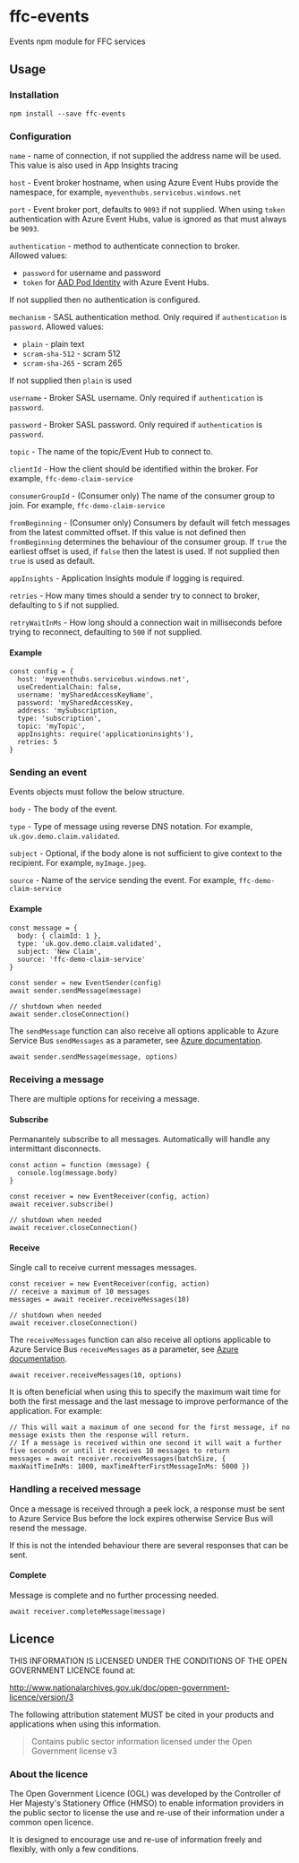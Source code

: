 # ffc-events

Events npm module for FFC services

## Usage

### Installation

```
npm install --save ffc-events
```

### Configuration

`name` - name of connection, if not supplied the address name will be used.  This value is also used in App Insights tracing

`host` - Event broker hostname, when using Azure Event Hubs provide the namespace, for example, `myeventhubs.servicebus.windows.net`

`port` - Event broker port, defaults to `9093` if not supplied.  When using `token` authentication with Azure Event Hubs, value is ignored as that must always be `9093`.

`authentication` - method to authenticate connection to broker.  
Allowed values: 
- `password` for username and password
- `token` for [AAD Pod Identity](https://github.com/Azure/aad-pod-identity) with Azure Event Hubs.  

If not supplied then no authentication is configured.

`mechanism` - SASL authentication method.  Only required if `authentication` is `password`.
Allowed values:
- `plain` - plain text
- `scram-sha-512` - scram 512
- `scram-sha-265` - scram 265

If not supplied then `plain` is used

`username` - Broker SASL username.  Only required if `authentication` is `password`.

`password` - Broker SASL password.  Only required if `authentication` is `password`.

`topic` - The name of the topic/Event Hub to connect to.

`clientId` - How the client should be identified within the broker.  For example, `ffc-demo-claim-service`

`consumerGroupId` - (Consumer only) The name of the consumer group to join.  For example, `ffc-demo-claim-service`

`fromBeginning` - (Consumer only) Consumers by default will fetch messages from the latest committed offset.  If this value is not defined then `fromBeginning` determines the behaviour of the consumer group.  If `true` the earliest offset is used, if `false` then the latest is used.  If not supplied then `true` is used as default.

`appInsights` - Application Insights module if logging is required.

`retries` - How many times should a sender try to connect to broker, defaulting to `5` if not supplied.  

`retryWaitInMs` - How long should a connection wait in milliseconds before trying to reconnect, defaulting to `500` if not supplied.

#### Example

```
const config = {
  host: 'myeventhubs.servicebus.windows.net',
  useCredentialChain: false,
  username: 'mySharedAccessKeyName',
  password: 'mySharedAccessKey,
  address: 'mySubscription,
  type: 'subscription',
  topic: 'myTopic',
  appInsights: require('applicationinsights'),
  retries: 5
}
```

### Sending an event

Events objects must follow the below structure.

`body` - The body of the event.

`type` - Type of message using reverse DNS notation. For example, `uk.gov.demo.claim.validated`.

`subject` - Optional, if the body alone is not sufficient to give context to the recipient.  For example, `myImage.jpeg`.

`source` - Name of the service sending the event.  For example, `ffc-demo-claim-service`


#### Example

```
const message = {
  body: { claimId: 1 },
  type: 'uk.gov.demo.claim.validated',
  subject: 'New Claim',
  source: 'ffc-demo-claim-service'
}
```
```
const sender = new EventSender(config)
await sender.sendMessage(message)

// shutdown when needed
await sender.closeConnection()
```

The `sendMessage` function can also receive all options applicable to Azure Service Bus `sendMessages` as a parameter, see [Azure documentation](https://www.npmjs.com/package/@azure/service-bus).

```
await sender.sendMessage(message, options)
```

### Receiving a message

There are multiple options for receiving a message.

#### Subscribe
Permanantely subscribe to all messages.  Automatically will handle any intermittant disconnects.

```
const action = function (message) {
  console.log(message.body)
}

const receiver = new EventReceiver(config, action)
await receiver.subscribe()

// shutdown when needed
await receiver.closeConnection()
```

#### Receive
Single call to receive current messages messages.

```
const receiver = new EventReceiver(config, action)
// receive a maximum of 10 messages
messages = await receiver.receiveMessages(10)

// shutdown when needed
await receiver.closeConnection()
```

The `receiveMessages` function can also receive all options applicable to Azure Service Bus `receiveMessages` as a parameter, see [Azure documentation](https://www.npmjs.com/package/@azure/service-bus).

```
await receiver.receiveMessages(10, options)
```

It is often beneficial when using this to specify the maximum wait time for both the first message and the last message to improve performance of the application.  For example:

```
// This will wait a maximum of one second for the first message, if no message exists then the response will return.  
// If a message is received within one second it will wait a further five seconds or until it receives 10 messages to return
messages = await receiver.receiveMessages(batchSize, { maxWaitTimeInMs: 1000, maxTimeAfterFirstMessageInMs: 5000 })
```

### Handling a received message
Once a message is received through a peek lock, a response must be sent to Azure Service Bus before the lock expires otherwise Service Bus will resend the message.

If this is not the intended behaviour there are several responses that can be sent.

#### Complete
Message is complete and no further processing needed.

```
await receiver.completeMessage(message)
```

## Licence

THIS INFORMATION IS LICENSED UNDER THE CONDITIONS OF THE OPEN GOVERNMENT
LICENCE found at:

<http://www.nationalarchives.gov.uk/doc/open-government-licence/version/3>

The following attribution statement MUST be cited in your products and
applications when using this information.

> Contains public sector information licensed under the Open Government license
> v3

### About the licence

The Open Government Licence (OGL) was developed by the Controller of Her
Majesty's Stationery Office (HMSO) to enable information providers in the
public sector to license the use and re-use of their information under a common
open licence.

It is designed to encourage use and re-use of information freely and flexibly,
with only a few conditions.

